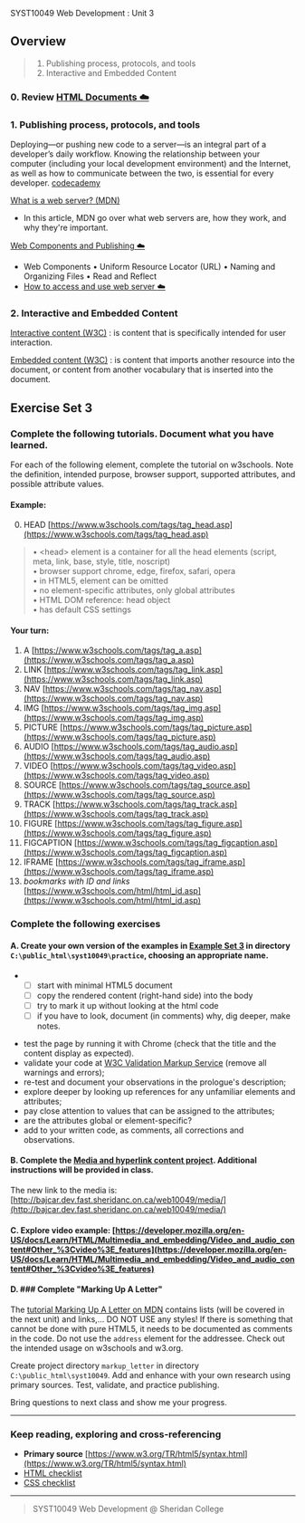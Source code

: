 SYST10049 Web Development
: Unit 3

## Overview
> 1. Publishing process, protocols, and tools
> 2. Interactive and Embedded Content

### 0. Review  [HTML Documents :cloud:](https://paper.dropbox.com/doc/HTML-Document--Aka52yIhfddtsaZgY~uQFKL5AQ-7lhsulN2OSeUrgvn2tvRb) 

### 1. Publishing process, protocols, and tools

Deploying—or pushing new code to a server—is an integral part of a developer’s daily workflow. Knowing the relationship between your computer (including your local development environment) and the Internet, as well as how to communicate between the two, is essential for every developer.  [codecademy](https://www.codecademy.com/learn/deploy-a-website)

[What is a web server? (MDN)](https://developer.mozilla.org/en-US/docs/Learn/Common_questions/What_is_a_web_server) 

 - In this article, MDN go over what web servers are, how they work, and
   why they're important.

[Web Components and Publishing :cloud:](https://paper.dropbox.com/doc/Web-Components-and-Publishing--AkiCiwcqUeBvjkAKO~zeUwkXAQ-p2iP6Z5oycAUYhbnpvwBy)

 - Web Components &bull; Uniform Resource Locator (URL) &bull; Naming and Organizing
   Files &bull; Read and Reflect
 - [How to access and use web server :cloud:](https://paper.dropbox.com/doc/How-to-access-and-use-the-web-server--AklJKErkHM8dMX~i1g7Pzk4YAQ-FEe6sXYPynrCDkHTF7f53)


### 2. Interactive and Embedded Content

[Interactive content (W3C)](https://www.w3.org/TR/html52/dom.html#interactive-content)
: is content that is specifically intended for user interaction.

[Embedded content (W3C)](https://www.w3.org/TR/html52/dom.html#embedded-content)
: is content that imports another resource into the document, or content from another vocabulary that is inserted into the document.


## Exercise Set 3

### Complete the following tutorials. Document what you have learned.
For each of the following element, complete the tutorial on w3schools.  Note the definition, intended purpose, browser support, supported attributes, and possible attribute values.
#### Example:
0. HEAD [https://www.w3schools.com/tags/tag_head.asp](https://www.w3schools.com/tags/tag_head.asp)
> &bull; &lt;head> element is a container for all the head elements (script, meta, link, base, style, title, noscript)<br> &bull; browser support chrome, edge, firefox, safari, opera<br> &bull; in HTML5, element can be omitted<br> &bull; no element-specific attributes, only global attributes<br> &bull; HTML DOM reference: head object<br> &bull; has default CSS settings
#### Your turn:
1. A  [https://www.w3schools.com/tags/tag_a.asp](https://www.w3schools.com/tags/tag_a.asp)
2. LINK [https://www.w3schools.com/tags/tag_link.asp](https://www.w3schools.com/tags/tag_link.asp)
3. NAV [https://www.w3schools.com/tags/tag_nav.asp](https://www.w3schools.com/tags/tag_nav.asp)
4. IMG [https://www.w3schools.com/tags/tag_img.asp](https://www.w3schools.com/tags/tag_img.asp)
5. PICTURE [https://www.w3schools.com/tags/tag_picture.asp](https://www.w3schools.com/tags/tag_picture.asp)
6. AUDIO [https://www.w3schools.com/tags/tag_audio.asp](https://www.w3schools.com/tags/tag_audio.asp)
7. VIDEO [https://www.w3schools.com/tags/tag_video.asp](https://www.w3schools.com/tags/tag_video.asp)
8. SOURCE [https://www.w3schools.com/tags/tag_source.asp](https://www.w3schools.com/tags/tag_source.asp)
9. TRACK [https://www.w3schools.com/tags/tag_track.asp](https://www.w3schools.com/tags/tag_track.asp)
10. FIGURE [https://www.w3schools.com/tags/tag_figure.asp](https://www.w3schools.com/tags/tag_figure.asp)
11. FIGCAPTION [https://www.w3schools.com/tags/tag_figcaption.asp](https://www.w3schools.com/tags/tag_figcaption.asp)
12. IFRAME [https://www.w3schools.com/tags/tag_iframe.asp](https://www.w3schools.com/tags/tag_iframe.asp)
13. *bookmarks with ID and links* [https://www.w3schools.com/html/html_id.asp](https://www.w3schools.com/html/html_id.asp)


### Complete the following exercises

#### A. Create your own version of the examples in  [Example Set 3](http://bajcar.dev.fast.sheridanc.on.ca/web10049/gridCards_examples_03.html) in directory `C:\public_html\syst10049\practice`, choosing an appropriate name.
-
	 - [ ] start with minimal HTML5 document
	 - [ ] copy the rendered content (right-hand side) into the body
	 - [ ] try to mark it up without looking at the html code
	 - [ ] if you have to look, document (in comments) why, dig deeper, make notes.
* test the page by running it with Chrome (check that the title and the content display as expected).
* validate your code at [W3C Validation Markup Service](https://validator.w3.org) (remove all warnings and errors);
* re-test and document your observations in the prologue's description;
* explore deeper by looking up references for any unfamiliar elements and attributes; 
* pay close attention to values that can be assigned to the attributes; 
* are the attributes global or element-specific?
* add to your written code, as comments, all corrections and observations.

#### B. Complete the [Media and hyperlink content project](https://paper.dropbox.com/doc/Media-and-hyperlink-content-project--AkjRC0d9y_F5WqVHWfQnYdcAAQ-4pSmQVksDzUr3RWIbawX2). Additional instructions will be provided in class.
The new link to the media is: [http://bajcar.dev.fast.sheridanc.on.ca/web10049/media/](http://bajcar.dev.fast.sheridanc.on.ca/web10049/media/)

#### C. Explore video example: [https://developer.mozilla.org/en-US/docs/Learn/HTML/Multimedia_and_embedding/Video_and_audio_content#Other_%3Cvideo%3E_features](https://developer.mozilla.org/en-US/docs/Learn/HTML/Multimedia_and_embedding/Video_and_audio_content#Other_%3Cvideo%3E_features)

#### D. ### Complete "Marking Up A Letter"
The  [tutorial Marking Up A Letter on MDN](https://developer.mozilla.org/en-US/docs/Learn/HTML/Introduction_to_HTML/Marking_up_a_letter) contains lists (will be covered in the next unit) and links,... DO NOT USE any styles! If there is something that cannot be done with pure HTML5, it needs to be documented as comments in the code. Do not use the `address` element for the addressee. Check out the intended usage on w3schools and w3.org.

Create project directory `markup_letter` in directory `C:\public_html\syst10049`. Add and enhance with your own research using primary sources. Test, validate, and practice publishing.

Bring questions to next class and show me your progress.

---

### Keep reading, exploring and cross-referencing
* **Primary source** [https://www.w3.org/TR/html5/syntax.html](https://www.w3.org/TR/html5/syntax.html)
* [HTML checklist](http://bajcar.dev.fast.sheridanc.on.ca/web10049/checklists/htmlSheet.html)
* [CSS checklist](http://bajcar.dev.fast.sheridanc.on.ca/web10049/checklists/cssSheet.html)


---
> SYST10049 Web Development @ Sheridan College
